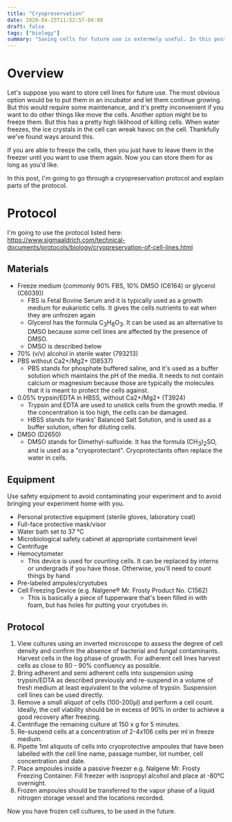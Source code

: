 ```yaml
---
title: "Cryopreservation"
date: 2020-04-25T11:52:57-04:00
draft: false
tags: ["biology"]
summary: "Saving cells for future use is extermely useful. In this post, I go over a basic cryopreservation technique"
---
```


# Overview

Let's suppose you want to store cell lines for future use. The most obvious option would be to put them in an incubator and let them continue growing. But this would require some maintenance, and it's pretty inconvenient if you want to do other things like move the cells. Another option might be to freeze them. But this has a pretty high liklihood of killing cells. When water freezes, the ice crystals in the cell can wreak havoc on the cell. Thankfully we've found ways around this.

If you are able to freeze the cells, then you just have to leave them in the freezer until you want to use them again. Now you can store them for as long as you'd like.

In this post, I'm going to go through a cryopreservation protocol and explain parts of the protocol.

# Protocol

I'm going to use the protocol listed here: https://www.sigmaaldrich.com/technical-documents/protocols/biology/cryopreservation-of-cell-lines.html

## Materials

* Freeze medium (commonly 90% FBS, 10% DMSO (C6164) or glycerol (C6039))
  * FBS is Fetal Bovine Serum and it is typically used as a growth medium for eukariotic cells. It gives the cells nutrients to eat when they are unfrozen again
  * Glycerol has the formula C<sub style="font-size:small;vertical-align:sub">3</sub>H<sub style="font-size:small;vertical-align:sub">8</sub>O<sub style="font-size:small;vertical-align:sub">3</sub>. It can be used as an alternative to DMSO because some cell lines are affected by the presence of DMSO.
  * DMSO is described below
* 70% (v/v) alcohol in sterile water (793213)
* PBS without Ca2+/Mg2+ (D8537)
  * PBS stands for phosphate buffered saline, and it's used as a buffer solution which maintains the pH of the media. It needs to not contain calcium or magnesium because those are typically the molecules that it is meant to protect the cells against.
* 0.05% trypsin/EDTA in HBSS, without Ca2+/Mg2+ (T3924)
  * Trypsin and EDTA  are used to unstick cells from the growth media. If the concentration is too high, the cells can be damaged.
  * HBSS stands for Hanks' Balanced Salt Solution, and is used as a buffer solution, often for diluting cells.
* DMSO (D2650)
  * DMSO stands for Dimethyl-sulfoxide. It has the formula (CH<sub style="font-size:small;vertical-align:sub">3</sub>)<sub style="font-size:small;vertical-align:sub">2</sub>SO, and is used as a "cryoprotectant". Cryoprotectants often replace the water in cells. 

## Equipment

Use safety equipment to avoid contaminating your experiment and to avoid bringing your experiment home with you.

* Personal protective equipment (sterile gloves, laboratory coat)
* Full-face protective mask/visor
* Water bath set to 37 °C
* Microbiological safety cabinet at appropriate containment level
* Centrifuge
* Hemocytometer
  * This device is used for counting cells. It can be replaced by interns or undergrads if you have those. Otherwise, you'll need to count things by hand
* Pre-labeled ampules/cryotubes
* Cell Freezing Device (e.g. Nalgene® Mr. Frosty Product No. C1562)
  * This is basically a piece of tupperware that's been filled in with foam, but has holes for putting your cryotubes in.

## Protocol

1. View cultures using an inverted microscope to assess the degree of cell density and confirm the absence of bacterial and fungal contaminants. Harvest cells in the log phase of growth. For adherent cell lines harvest cells as close to 80 - 90% confluency as possible.
1. Bring adherent and semi adherent cells into suspension using trypsin/EDTA as described previously and re-suspend in a volume of fresh medium at least equivalent to the volume of trypsin. Suspension cell lines can be used directly.
1. Remove a small aliquot of cells (100-200μl) and perform a cell count. Ideally, the cell viability should be in excess of 90% in order to achieve a good recovery after freezing.
1. Centrifuge the remaining culture at 150 x g for 5 minutes.
1. Re-suspend cells at a concentration of 2-4x106 cells per ml in freeze medium.
1. Pipette 1ml aliquots of cells into cryoprotective ampoules that have been labelled with the cell line name, passage number, lot number, cell concentration and date.
1. Place ampoules inside a passive freezer e.g. Nalgene Mr. Frosty Freezing Container. Fill freezer with isopropyl alcohol and place at -80°C overnight.
1. Frozen ampoules should be transferred to the vapor phase of a liquid nitrogen storage vessel and the locations recorded.

Now you have frozen cell cultures, to be used in the future.

